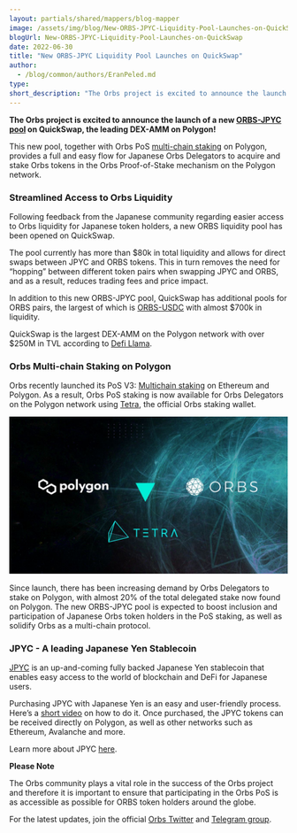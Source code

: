 ```yaml
---
layout: partials/shared/mappers/blog-mapper
image: /assets/img/blog/New-ORBS-JPYC-Liquidity-Pool-Launches-on-QuickSwap/bg.jpg
blogUrl: New-ORBS-JPYC-Liquidity-Pool-Launches-on-QuickSwap
date: 2022-06-30
title: "New ORBS-JPYC Liquidity Pool Launches on QuickSwap"
author:
  - /blog/common/authors/EranPeled.md
type:
short_description: "The Orbs project is excited to announce the launch of a new ORBS-JPYC pool on QuickSwap, the leading DEX-AMM on Polygon! This new pool, together with Orbs PoS multi-chain staking on Polygon, provides a full and easy flow for Japanese Orbs Delegators to acquire and stake Orbs tokens in the Orbs Proof-of-Stake mechanism on the Polygon network."
---
```


**The Orbs project is excited to announce the launch of a new [ORBS-JPYC pool](https://info.quickswap.exchange/#/pair/0xd01c074c78e9647a5ddae2648f1a089b98d5380a) on QuickSwap, the leading DEX-AMM on Polygon!**

This new pool, together with Orbs PoS [multi-chain staking](https://www.orbs.com/polygon-staking/) on Polygon, provides a full and easy flow for Japanese Orbs Delegators to acquire and stake Orbs tokens in the Orbs Proof-of-Stake mechanism on the Polygon network.


### Streamlined Access to Orbs Liquidity 

Following feedback from the Japanese community regarding easier access to Orbs liquidity for Japanese token holders, a new ORBS liquidity pool has been opened on QuickSwap.

The pool currently has more than $80k in total liquidity and allows for direct swaps between JPYC and ORBS tokens. This in turn removes the need for “hopping” between different token pairs when swapping JPYC and ORBS, and as a result, reduces trading fees and price impact.

In addition to this new ORBS-JPYC pool, QuickSwap has additional pools for ORBS pairs, the largest of which is [ORBS-USDC](https://info.quickswap.exchange/#/pair/0xb2b6d423e535b57aad06e9866803b95fb66152ea) with almost $700k in liquidity.

QuickSwap is the largest DEX-AMM on the Polygon network with over $250M in TVL according to [Defi Llama](https://defillama.com/chain/Polygon).


### Orbs Multi-chain Staking on Polygon

Orbs recently launched its PoS V3: [Multichain staking](https://www.orbs.com/polygon-staking/) on Ethereum and Polygon. As a result, Orbs PoS staking is now available for Orbs Delegators on the Polygon network using [Tetra](https://www.orbs.com/How-to-Stake-ORBS-on-Polygon-Using-Tetra/), the official Orbs staking wallet.

![tetra](/assets/img/blog/New-ORBS-JPYC-Liquidity-Pool-Launches-on-QuickSwap/image1.jpeg)


Since launch, there has been increasing demand by Orbs Delegators to stake on Polygon, with almost 20% of the total delegated stake now found on Polygon. The new ORBS-JPYC pool is expected to boost inclusion and participation of Japanese Orbs token holders in the PoS staking, as well as solidify Orbs as a multi-chain protocol.


### JPYC - A leading Japanese Yen Stablecoin

[JPYC](https://jpyc.jp/) is an up-and-coming fully backed Japanese Yen stablecoin that enables easy access to the world of blockchain and DeFi for Japanese users.

Purchasing JPYC with Japanese Yen is an easy and user-friendly process. Here’s a [short video](https://www.youtube.com/watch?v=v_4aGzKIod4&t=20s) on how to do it. Once purchased, the JPYC tokens can be received directly on Polygon, as well as other networks such as Ethereum, Avalanche and more.

Learn more about JPYC [here](https://jpyc.gitbook.io/jpyc/jpyc/introduction).


<div class='line-separator'> </div>

**Please Note**

The Orbs community plays a vital role in the success of the Orbs project and therefore it is important to ensure that participating in the Orbs PoS is as accessible as possible for ORBS token holders around the globe.

For the latest updates, join the official [Orbs Twitter](https://twitter.com/orbs_network) and [Telegram group](https://t.me/OrbsNetwork).
